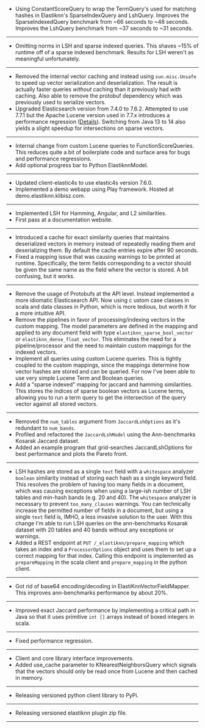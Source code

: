 - Using ConstantScoreQuery to wrap the TermQuery's used for matching hashes in Elastiknn's SparseIndexQuery and LshQuery.
  Improves the SparseIndexedQuery benchmark from ~66 seconds to ~48 seconds.
  Improves the LshQuery benchmark from ~37 seconds to ~31 seconds. 
---
- Omitting norms in LSH and sparse indexed queries. 
  This shaves ~15% of runtime off of a sparse indexed benchmark. 
  Results for LSH weren't as meaningful unfortunately.   
---
- Removed the internal vector caching and instead using `sun.misc.Unsafe` to speed up vector serialization and deserialization.
  The result is actually faster queries _without_ caching than it previously had _with_ caching.
  Also able to remove the protobuf dependency which was previously used to serialize vectors.
- Upgraded Elasticsearch version from 7.4.0 to 7.6.2. 
  Attempted to use 7.7.1 but the Apache Lucene version used in 7.7.x introduces a performance regression ([Details](https://issues.apache.org/jira/browse/LUCENE-9378)).
  Switching from Java 13 to 14 also yields a slight speedup for intersections on sparse vectors.
---
- Internal change from custom Lucene queries to FunctionScoreQueries. This reduces quite a bit of boilerplate code and 
surface area for bugs and performance regressions.
- Add optional progress bar to Python ElastiknnModel.
---
- Updated client-elastic4s to use elastic4s version 7.6.0.
- Implemented a demo webapp using Play framework. Hosted at demo.elastiknn.klibisz.com.
---
- Implemented LSH for Hamming, Angular, and L2 similarities.
- First pass at a documentation website. 
---
- Introduced a cache for exact similarity queries that maintains deserialized vectors in memory instead of repeatedly
reading them and deserializing them. By default the cache entries expire after 90 seconds.
- Fixed a mapping issue that was causing warnings to be printed at runtime. Specifically, the term fields corresponding
to a vector should be given the same name as the field where the vector is stored. A bit confusing, but it works.
---
- Remove the usage of Protobufs at the API level. Instead implemented a more idiomatic Elasticsearch API. Now using c
ustom case classes in scala and data classes in Python, which is more tedious, but worth it for a more intuitive API. 
- Remove the pipelines in favor of processing/indexing vectors in the custom mapping. The model parameters are defined in 
the mapping and applied to any document field with type `elastiknn_sparse_bool_vector` or `elastiknn_dense_float_vector`.
This eliminates the need for a pipeline/processor and the need to maintain custom mappings for the indexed vectors.
- Implement all queries using custom Lucene queries. This is tightly coupled to the custom mappings, since the mappings
determine how vector hashes are stored and can be queried. For now I've been able to use very simple Lucene Term and
Boolean queries.
- Add a "sparse indexed" mapping for jaccard and hamming similarities. This stores the indices of sparse boolean vectors 
as Lucene terms, allowing you to run a term query to get the intersection of the query vector against all stored vectors.  
---
- Removed the `num_tables` argument from `JaccardLshOptions` as it's redundant to `num_bands`.
- Profiled and refactored the `JaccardLshModel` using the Ann-benchmarks Kosarak Jaccard dataset.
- Added an example program that grid-searches JaccardLshOptions for best performance and plots the Pareto front.
---
- LSH hashes are stored as a single `text` field with a `whitespace` analyzer `boolean` similarity instead of storing each
hash as a single keyword field. This resolves the problem of having too many fields in a document, which was causing
exceptions when using a large-ish number of LSH tables and min-hash bands (e.g. 20 and 40). The `whitespace` analyzer is
necessary to prevent `too_many_clauses` warnings. You can technically increase the permitted number of fields in a 
document, but using a single `text` field is, IMHO, a less invasive solution to the user. With this change I'm able to 
run LSH queries on the ann-benchmarks Kosarak dataset with 20 tables and 40 bands without any exceptions or warnings. 
- Added a REST endpoint at `PUT /_elastiknn/prepare_mapping` which takes an index and a `ProcessorOptions` object and
uses them to set up a correct mapping for that index. Calling this endpoint is implemented as `prepareMapping` in the 
scala client and `prepare_mapping` in the python client.  
---
- Got rid of base64 encoding/decoding in ElastiKnnVectorFieldMapper. This improves ann-benchmarks performance by about 20%.
---
- Improved exact Jaccard performance by implementing a critical path in Java so that it uses primitive `int []` arrays instead of boxed integers in scala.
---
- Fixed performance regression.
---
- Client and core library interface improvements.
- Added use_cache parameter to KNearestNeighborsQuery which signals that the vectors should only be read once from Lucene and then cached in memory.
---
- Releasing versioned python client library to PyPi.
---
- Releasing versioned elastiknn plugin zip file.
---

